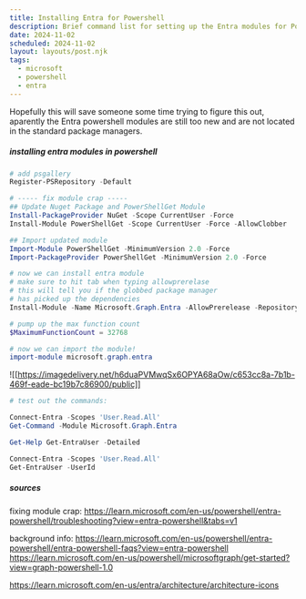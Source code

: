 ```yaml
---
title: Installing Entra for Powershell
description: Brief command list for setting up the Entra modules for Powershell
date: 2024-11-02
scheduled: 2024-11-02
layout: layouts/post.njk
tags:
  - microsoft
  - powershell
  - entra
---
```


Hopefully this will save someone some time trying to figure this out, aparently the Entra powershell modules are still too new and are not located in the standard package managers. 

##### installing entra modules in powershell

```powershell
# add psgallery
Register-PSRepository -Default

# ----- fix module crap -----
## Update Nuget Package and PowerShellGet Module
Install-PackageProvider NuGet -Scope CurrentUser -Force
Install-Module PowerShellGet -Scope CurrentUser -Force -AllowClobber

## Import updated module
Import-Module PowerShellGet -MinimumVersion 2.0 -Force
Import-PackageProvider PowerShellGet -MinimumVersion 2.0 -Force

# now we can install entra module
# make sure to hit tab when typing allowprerelase 
# this will tell you if the globbed package manager 
# has picked up the dependencies
Install-Module -Name Microsoft.Graph.Entra -AllowPrerelease -Repository PSGallery -Force

# pump up the max function count
$MaximumFunctionCount = 32768

# now we can import the module! 
import-module microsoft.graph.entra
```
![[https://imagedelivery.net/h6duaPVMwqSx6OPYA68aOw/c653cc8a-7b1b-469f-eade-bc19b7c86900/public]]


```powershell
# test out the commands:

Connect-Entra -Scopes 'User.Read.All'
Get-Command -Module Microsoft.Graph.Entra

Get-Help Get-EntraUser -Detailed

Connect-Entra -Scopes 'User.Read.All'
Get-EntraUser -UserId
```




##### sources

fixing module crap:
https://learn.microsoft.com/en-us/powershell/entra-powershell/troubleshooting?view=entra-powershell&tabs=v1

background info:
https://learn.microsoft.com/en-us/powershell/entra-powershell/entra-powershell-faqs?view=entra-powershell
https://learn.microsoft.com/en-us/powershell/microsoftgraph/get-started?view=graph-powershell-1.0

https://learn.microsoft.com/en-us/entra/architecture/architecture-icons